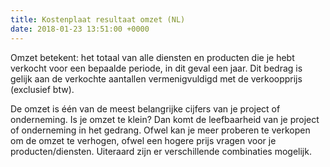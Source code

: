 ```yaml
---
title: Kostenplaat resultaat omzet (NL)
date: 2018-01-23 13:51:00 +0000
---
```

Omzet betekent: het totaal van alle diensten en producten die je hebt verkocht voor een bepaalde periode, in dit geval een jaar. Dit bedrag is gelijk aan de verkochte aantallen vermenigvuldigd met de verkoopprijs (exclusief btw).

De omzet is één van de meest belangrijke cijfers van je project of onderneming. Is je omzet te klein? Dan komt de leefbaarheid van je project of onderneming in het gedrang. Ofwel kan je meer proberen te verkopen om de omzet te verhogen, ofwel een hogere prijs vragen voor je producten/diensten. Uiteraard zijn er verschillende combinaties mogelijk.
